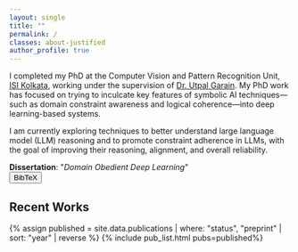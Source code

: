 ```yaml
---
layout: single
title: ""
permalink: /
classes: about-justified
author_profile: true
---
```

I completed my PhD at the Computer Vision and Pattern Recognition Unit,
[ISI Kolkata](https://www.isical.ac.in), working under the supervision of
[Dr. Utpal Garain](https://www.isical.ac.in/~utpal/). My PhD work has focused on
trying to inculcate key features of symbolic AI techniques&mdash;such as domain
constraint awareness and logical coherence&mdash;into deep learning-based systems.

I am currently exploring techniques to better understand large language model
(LLM) reasoning and to promote constraint adherence in LLMs, with the goal of
improving their reasoning, alignment, and overall reliability.

**Dissertation**: "_Domain Obedient Deep Learning_"  
<a href="https://dspace.isical.ac.in/jspui/handle/10263/7608"><i class="fa-solid fa-globe"></i></a>
<a href="/assets/pdf/dissertation.pdf"><i class="fa-solid fa-file-pdf"></i></a>
<button class="copy-bib" data-bib="@phdthesis{SahaDissertation, title = {Domain Obedient Deep Learning}, author = {Saha, Soumadeep}, school = {Indian Statistical Institute, Kolkata}, url = {https://dspace.isical.ac.in/jspui/handle/10263/7608}, note = {https://digitalcommons.isical.ac.in/doctoral-theses/629}, year = {2025}}"><i class="fas fa-copy"></i>BibTeX</button>


## Recent Works

{% assign published = site.data.publications | where: "status", "preprint" | sort: "year" | reverse %}
{% include pub_list.html pubs=published%}

